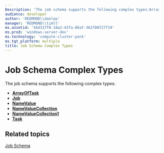 ```yaml
---
Description: 'The job schema supports the following complex types:ArrayOfTaskJobNameValueNameValueCollectionNameValueCollection1Task'
audience: developer
author: 'REDMOND\\danlep'
manager: 'REDMOND\\timlt'
ms.assetid: '56d31ff0-18a2-43fa-86af-362f08f27f19'
ms.prod: 'windows-server-dev'
ms.technology: 'compute-cluster-pack'
ms.tgt_platform: multiple
title: Job Schema Complex Types
---
```


# Job Schema Complex Types

The job schema supports the following complex types:

-   [**ArrayOfTask**](schema-arrayoftask-complextype.md)
-   [**Job**](schema-job-complextype.md)
-   [**NameValue**](schema-namevalue-complextype.md)
-   [**NameValueCollection**](schema-namevaluecollection-complextype.md)
-   [**NameValueCollection1**](schema-namevaluecollection1-complextype.md)
-   [**Task**](schema-task-complextype.md)

## Related topics

<dl> <dt>

[Job Schema](schema-job-schema.md)
</dt> </dl>

 

 




